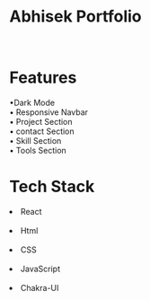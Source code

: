 <h1>Abhisek Portfolio</h1>
<br/>
<h1>Features</h1>
•Dark Mode
<br/>
• Responsive Navbar
<br/>
• Project Section
<br/>
• contact Section
<br/>
• Skill Section
<br/>
• Tools Section
<br/>

<h1>Tech Stack</h1>
<li>React</li>
<br/>
<li>Html</li>
<br/>
<li>CSS</li>
<br/>
<li>JavaScript</li>
<br/>
<li>Chakra-UI</li>
